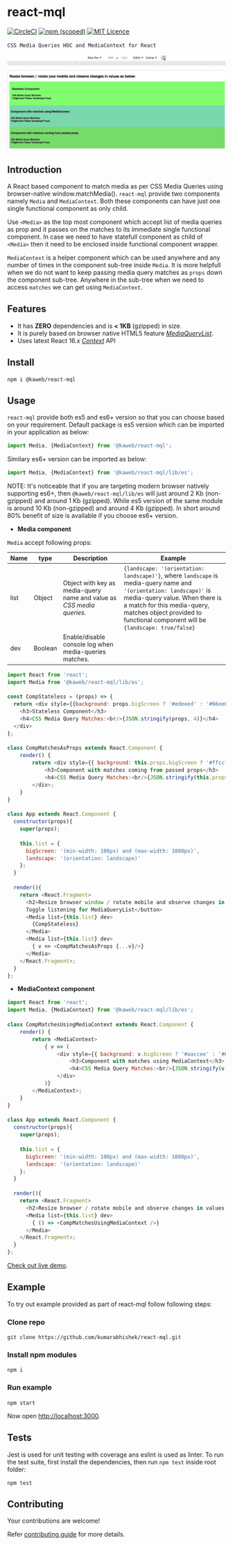 # react-mql

[![CircleCI](https://circleci.com/gh/kumarabhishek/react-mql/tree/master.svg?style=svg)](https://circleci.com/gh/kumarabhishek/react-mql/tree/master) [![npm (scoped)](https://img.shields.io/npm/v/@kaweb/react-mql.svg)](https://www.npmjs.com/package/@kaweb/react-mql) [![MIT Licence](https://badges.frapsoft.com/os/mit/mit.svg?v=103)](https://github.com/kumarabhishek/react-mql/blob/master/LICENSE)

`CSS Media Queries HOC and MediaContext for React`

![Demo](example/demo.gif)

## Introduction

A React based component to match media as per CSS Media Queries using browser-native window.matchMedia(). `react-mql` provide two components namely `Media` and `MediaContext`. Both these components can have just one single functional component as only child.

Use `<Media>` as the top most component which accept list of media queries as prop and it passes on the matches to its immediate single functional component. In case we need to have statefull component as child of `<Media>` then it need to be enclosed inside functional component wrapper.

`MediaContext` is a helper component which can be used anywhere and any number of times in the component sub-tree inside `Media`. It is more helpfull when we do not want to keep passing media query matches as `props` down the component sub-tree. Anywhere in the sub-tree when we need to access `matches` we can get using `MediaContext`.

## Features

* It has **ZERO** dependencies and is **< 1KB** (gzipped) in size.
* It is purely based on browser native HTML5 feature _[MediaQueryList](https://developer.mozilla.org/en-US/docs/Web/API/MediaQueryList)_.
* Uses latest React 16.x _[Context](https://reactjs.org/docs/context.html)_ API



## Install

```
npm i @kaweb/react-mql
```

## Usage

`react-mql` provide both es5 and es6+ version so that you can choose based on your requirement. Default package is es5 version which can be imported in your application as below:

```js
import Media, {MediaContext} from '@kaweb/react-mql';
```

Similary es6+ version can be imported as below:

```js
import Media, {MediaContext} from '@kaweb/react-mql/lib/es';
```

NOTE: It's noticeable that if you are targeting modern browser natively supporting es6+, then `@kaweb/react-mql/lib/es` will just around 2 Kb (non-gzipped) and around 1 Kb (gzipped). While es5 version of the same module is around 10 Kb (non-gzipped) and around 4 Kb (gzipped). In short around 80% benefit of size is available if you choose es6+ version.

* **Media component**

`Media` accept following props:

Name | type | Description         | Example
-----|------|---------------------|---------
list |Object| Object with key as media-query name and value as _CSS media queries_. | ```{landscape: '(orientation: landscape)'}```, where `landscape` is media-query name and `'(orientation: landscape)'` is media-query value. When there is a match for this media-query, matches object provided to functional component will be ```{landscape: true/false}```
dev | Boolean | Enable/disable console log when media-queries matches. | <Media dev>

```js
import React from 'react';
import Media from '@kaweb/react-mql/lib/es';

const CompStateless = (props) => {
  return <div style={{background: props.bigScreen ? '#edeeed' : '#66ee66', padding: '1rem'}}>
    <h3>Stateless Component</h3>
    <h4>CSS Media Query Matches:<br/>{JSON.stringify(props, 4)}</h4>
  </div>
};

class CompMatchesAsProps extends React.Component {
	render() {
		return <div style={{ background: this.props.bigScreen ? '#ffccff' : '#66cc66', padding: '0.5rem' }}>
			<h3>Component with matches coming from passed props</h3>
			<h4>CSS Media Query Matches:<br/>{JSON.stringify(this.props, 4)}</h4>
		</div>;
	}
}

class App extends React.Component {
  constructor(props){
    super(props);
    
    this.list = {
      bigScreen: '(min-width: 100px) and (max-width: 1080px)',
      landscape: '(orientation: landscape)'
    };
  }

  render(){
    return <React.Fragment>
      <h2>Resize browser window / rotate mobile and observe changes in values as below:</h2>
      Toggle listening for MediaQueryList</button>
      <Media list={this.list} dev>
        {CompStateless}
      </Media>
      <Media list={this.list} dev>
        { v => <CompMatchesAsProps {...v}/>}
      </Media>
    </React.Fragment>;
  }
};
```

* **MediaContext component**

```js
import React from 'react';
import Media, {MediaContext} from '@kaweb/react-mql/lib/es';

class CompMatchesUsingMediaContext extends React.Component {
	render() {
		return <MediaContext>
			{ v => (
				<div style={{ background: v.bigScreen ? '#aaccee' : '#66ccaa', padding: '0.5rem' }}>
					<h3>Component with matches using MediaContext</h3>
					<h4>CSS Media Query Matches:<br/>{JSON.stringify(v, 4)}</h4>
				</div>
			)}
		</MediaContext>;
	}
}

class App extends React.Component {
  constructor(props){
    super(props);
    
    this.list = {
      bigScreen: '(min-width: 100px) and (max-width: 1080px)',
      landscape: '(orientation: landscape)'
    };
  }

  render(){
    return <React.Fragment>
      <h2>Resize browser / rotate mobile and observe changes in values as below:</h2>
      <Media list={this.list} dev>
        { () => <CompMatchesUsingMediaContext />}
      </Media>
    </React.Fragment>;
  }
};
```

[Check out live demo](https://kumarabhishek.github.io/apps/react-mql/index.html).

## Example

To try out example provided as part of react-mql follow following steps:

### Clone repo

```
git clone https://github.com/kumarabhishek/react-mql.git
```

### Install npm modules

```
npm i
```

### Run example

```
npm start
```

Now open [http://localhost:3000](http://localhost:3000).

## Tests

Jest is used for unit testing with coverage ans eslint is used as linter. To run the test suite, first install the dependencies, then run `npm test` inside root folder:

```
npm test
```


## Contributing

Your contributions are welcome!

Refer [contributing guide](https://github.com/kumarabhishek/react-mql/blob/master/CONTRIBUTING.md) for more details.
